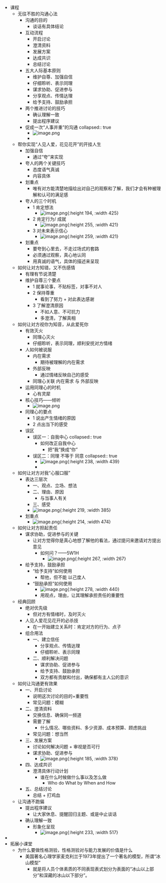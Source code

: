 - 课程
	- 无往不胜的沟通心法
		- 沟通的目的
			- 谈话有具体结论
		- 互动流程
			- 开启讨论
			- 澄清资料
			- 发展方案
			- 达成共识
			- 总结讨论
		- 五大人际基本原则
			- 维护自尊、加强自信
			- 仔细聆听、表示同理
			- 谋求协助、促进参与
			- 分享观点、传情达理
			- 给予支持、鼓励承担
		- 两个推进讨论的技巧
			- 确认理解一致
			- 提出程序建议
		- 促成一次“人事并重”的沟通
		  collapsed:: true
			- ![image.png](../assets/image_1661005929897_0.png)
			-
	- 帮你实现“人见人爱，花见花开”的开挂人生
		- 加强自信
			- 通过“夸”来实现
		- 夸人的两个关键技巧
			- 态度语气真诚
			- 内容具体
		- 划重点
			- 唯有对方能清楚地描绘出对自己的观察和了解，我们才会有种被理解和认可的满足感
		- 夸人的三个时机
			- 1 肯定想法
				- ![image.png](../assets/image_1661008819697_0.png){:height 194, :width 425}
			- 2 肯定行为/ 成就
				- ![image.png](../assets/image_1661008840919_0.png){:height 255, :width 421}
			- 3 对未来表示信心
				- ![image.png](../assets/image_1661008886450_0.png){:height 259, :width 421}
		- 划重点
			- 要夸到心里去，不走过场式的套路
			- 必须通过观察，真心地认同
			- 用真诚的语气，具体的描述来呈现
	- 如何让对方知错，又不伤感情
		- 有理有节说清楚
		- 维护自尊三个要点
			- 1 就事论事，不贴标签，对事不对人
			- 2 保持尊重
				- 看到了努力 + 对此表达感谢
			- 3 了解澄清原因
				- 不如人意、不可抗力
				- 多澄清，了解真相
	- 如何让对方视你为知音，从此爱死你
		- 有效灭火
			- 同理心灭火
			- 仔细聆听，表示同理，顺利安抚对方情绪
		- 人如何被说服
			- 内在需求
				- 期待被理解的内在需求
			- 外部反映
				- 通过情绪反映自己的感受
			- 同理心关联 内在需求 与 外部反映
		- 运用同理心的时机
			- 心有灵犀
		- 核心技巧——倾听
			- ![image.png](../assets/image_1661009626677_0.png)
		- 同理心的要点
			- 1 说出产生情绪的原因
			- 2 点出当下的感受
		- 误区
			- 误区一：自我中心
			  collapsed:: true
				- 如何改正自我中心
					- 把“我”换成“你”
			- 误区二：同理 不等于 同意
			  collapsed:: true
				- ![image.png](../assets/image_1661009849913_0.png){:height 238, :width 439}
				-
	- 如何让对方对我“心服口服”
		- 表达三层次
			- 一、观点、立场、想法
			- 二、理由、原因
				- 与当事人有关
			- 三、感受
			- ![image.png](../assets/image_1661011251458_0.png){:height 219, :width 385}
		- 划重点
			- ![image.png](../assets/image_1661011378050_0.png){:height 214, :width 474}
	- 如何让对方担起责任
		- 谋求协助，促进参与的关键
			- 让对方觉得你是真心地想了解他的看法，通过提问来邀请对方提出意见
				- 如何问？——5W1H
					- ![image.png](../assets/image_1661011583862_0.png){:height 267, :width 267}
		- 给予支持，鼓励承担
			- “给予支持”如何使用
				- 帮他，但不能 以己度人
			- “鼓励承担”如何使用
				- ![image.png](../assets/image_1661011774194_0.png){:height 278, :width 440}
				- 用观点，理由，让其理解承担责任的重要性
	- 经典回顾
		- 绝对优先级
			- 但对方有情绪时，及时灭火
		- 人见人爱花见花开的必杀技
			- 在一开始建立关系时：肯定对方的行为、点子
		- 组合用法
			- 一、建立信任
				- 分享观点、传情达理
				- 仔细聆听、表示同理
			- 二、顺利解决问题
				- 谋求协助、促进参与
				- 给予支持、鼓励承担
				- 双方都有贡献和付出，确保都有主人公的意识
	- 如何让沟通更有效果
		- 一、开启讨论
			- 说明这次讨论的目的+重要性
			- 常见问题：模糊
		- 二、澄清资料
			- 交换信息、确保同一频道
			- 需要了解
				- 什么情况、哪些资料、多少资源、成本预算、顾虑挑战
			- 常见问题：想当然
		- 三、发展方案
			- 讨论如何解决问题 + 审视是否可行
			- 谋求协助、促进参与
				- ![image.png](../assets/image_1661012353350_0.png){:height 185, :width 378}
		- 四、达成共识
			- 澄清具体行动计划
				- 谁在什么时候做什么事以及怎么做
					- Who do What by When and How
		- 五、总结讨论
			- 总结 + 打鸡血
	- 让沟通不跑偏
		- 提出程序建议
			- 让大家休息、提醒回归主题、或是中止谈话
		- 确认理解一致
			- 形象化呈现
				- ![image.png](../assets/image_1661012635808_0.png){:height 233, :width 517}
-
- 拓展小课堂
	- 为什么要做性格测验，性格测验对与能力发展的价值是什么
		- 美国著名心理学家麦克利兰于1973年提出了一个著名的模型，所谓“冰山模型”
			- 就是将人员个体素质的不同表现表式划分为表面的“冰山以上部分”和深藏的冰山以下部分”。